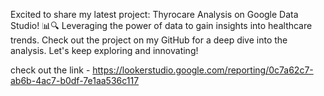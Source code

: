 Excited to share my latest project: Thyrocare Analysis on Google Data Studio! 📊🔍 Leveraging the power of data to gain insights into healthcare trends. Check out the project on my GitHub for a deep dive into the analysis. Let's keep exploring and innovating!


check out the link - https://lookerstudio.google.com/reporting/0c7a62c7-ab6b-4ac7-b0df-7e1aa536c117
